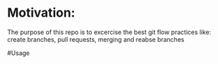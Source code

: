 # Motivation:

The purpose of this repo is to excercise the best git flow practices like:
create branches, pull requests, merging and reabse branches

#Usage
